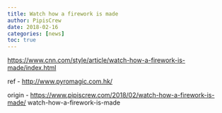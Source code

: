 ```yaml
---
title: Watch how a firework is made
author: PipisCrew
date: 2018-02-16
categories: [news]
toc: true
---
```


https://www.cnn.com/style/article/watch-how-a-firework-is-made/index.html

ref - http://www.pyromagic.com.hk/

origin - https://www.pipiscrew.com/2018/02/watch-how-a-firework-is-made/ watch-how-a-firework-is-made